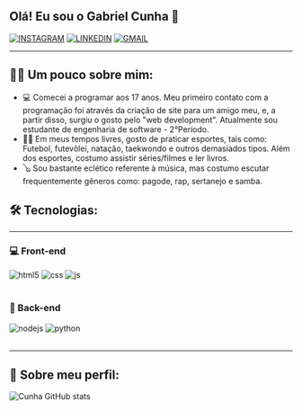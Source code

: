 <div><h2>Olá! Eu sou o Gabriel Cunha 👋</h2></div>

[![INSTAGRAM](https://img.shields.io/badge/Instagram-E4405F?style=for-the-badge&logo=instagram&logoColor=white)](https://www.instagram.com/gcunhaa18/)
[![LINKEDIN](https://img.shields.io/badge/LinkedIn-0077B5?style=for-the-badge&logo=linkedin&logoColor=white)](https://www.linkedin.com/in/gcunhaa18/)
[![GMAIL](https://img.shields.io/badge/Gmail-D14836?style=for-the-badge&logo=gmail&logoColor=white)](https://mail.google.com/mail/u/0/?tab=wm#inbox?compose=new)
<hr>

<h2>🙋‍♂️ Um pouco sobre mim:</h2>
<ul>
<li>💻 Comecei a programar aos 17 anos. Meu primeiro contato com a programação foi através da criação de site para um amigo meu, e, a partir disso, surgiu o gosto pelo "web development". Atualmente sou estudante de engenharia de software - 2°Período.</li>
<li>🏃‍♂️ Em meus tempos livres, gosto de praticar esportes, tais como: Futebol, futevôlei, natação, taekwondo e outros demasiados tipos. Além dos esportes, costumo assistir séries/filmes e ler livros.</li>
<li>🪕 Sou bastante eclético referente à música, mas costumo escutar frequentemente gêneros como: pagode, rap, sertanejo e samba.</li>
</ul>
<h2>🛠️ Tecnologias:</h2>
<hr>

<h3>💻 Front-end</h3>
<div style="display: inline_block">
  <img align="center" alt="html5" src="https://img.shields.io/badge/HTML5-E34F26?style=for-the-badge&logo=html5&logoColor=white" />
  <img align="center" alt="css" src="https://img.shields.io/badge/CSS3-1572B6?style=for-the-badge&logo=css3&logoColor=white" />
  <img align="center" alt="js" src="https://img.shields.io/badge/JavaScript-F7DF1E?style=for-the-badge&logo=javascript&logoColor=black" />
</div><br/>
<h3>🔧 Back-end</h3>
<div style="display: inline_block">
  <img align="center" alt="nodejs" src="https://img.shields.io/badge/Node.js-43853D?style=for-the-badge&logo=node.js&logoColor=white" />
  <img align="center" alt="python" src="https://img.shields.io/badge/Python-14354C?style=for-the-badge&logo=python&logoColor=white" />
</div><br/>
<hr>

<h2>🔎 Sobre meu perfil:</h2>

![Cunha GitHub stats](https://github-readme-stats.vercel.app/api?username=cunhatalisca&show_icons=true&theme=dracula&count_private=true)



